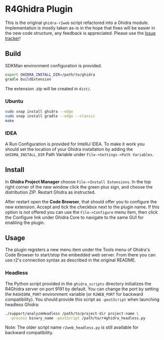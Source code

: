 # R4Ghidra Plugin

This is the original `ghidra-r2web` script refactored into a Ghidra module. Implementation is mostly taken as-is in the hope that fixes will be easier in the new code structure, any feedback is appreciated. Please use the [Issue tracker](https://github.com/radareorg/ghidra-r2web/issues)!


## Build

SDKMan environment configuration is provided.

```bash
export GHIDRA_INSTALL_DIR=/path/to/ghidra
gradle buildExtension
```

The extension .zip will be created in `dist/`.

### Ubuntu

```bash
sudo snap install ghidra --edge
sudo snap install gradle --edge --classic
make
```

### IDEA

A Run Configuration is provided for IntelliJ IDEA. To make it work you should set the location of your Ghidra installation by adding the `GHIDRA_INSTALL_DIR` Path Variable under `File->Settings->Path Variables`.


## Install

In **Ghidra Project Manager** choose `File->Install Extensions`. In the top right corner of the new window click the green plus sign, and choose the distribution ZIP. Restart Ghidra as instructed.

After restart open the **Code Browser**, that should offer you to configure the new extension. Accept and tick the checkbox next to the plugin name. If this option is not offered you can use the `File->Configure` menu item, then click the Configure link under Ghidra Core to navigate to the same GUI for enabling the plugin.


## Usage

The plugin registers a new menu item under the Tools menu of Ghidra's Code Browser to start/stop the embedded web server. From there you can use r2's connection syntax as described in the original README. 

### Headless

The Python script provided in the `ghidra_scripts` directory initializes the R4Ghidra server on port 9191 by default. You can change the port by setting the `R4GHIDRA_PORT` environment variable (or `R2WEB_PORT` for backward compatibility). You should provide this script as `-postScript` when launching headless Ghidra:

```bash
./support/analyzeHeadless /path/to/project-dir project-name \
  -process binary_name -postScript /path/to/r4ghidra_headless.py
```

Note: The older script name `r2web_headless.py` is still available for backward compatibility.
